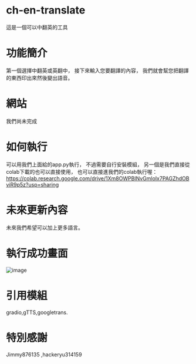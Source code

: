 # ch-en-translate
這是一個可以中翻英的工具
# 功能簡介
第一個選擇中翻英或英翻中，
接下來輸入您要翻譯的內容，
我們就會幫您把翻譯的東西印出來然後變出語音。
# 網站
我們尚未完成
# 如何執行
可以用我們上面給的app.py執行，
不過需要自行安裝模組，
另一個是我們直接從colab下載的也可以直接使用，
也可以直接進我們的colab執行喔：https://colab.research.google.com/drive/1Xm8OWPBINvGmloIx7PAGZhdOBviR9p5z?usp=sharing
# 未來更新內容
未來我們希望可以加上更多語言。
# 執行成功畫面 
![image](https://github.com/hackeryu314159/translate-ChineseandEnglish/assets/125031865/e6ef47bb-7c10-4931-bea0-3a9bf709e0bd)

# 引用模組
gradio,gTTS,googletrans.
# 特別感謝
Jimmy876135 ,hackeryu314159
